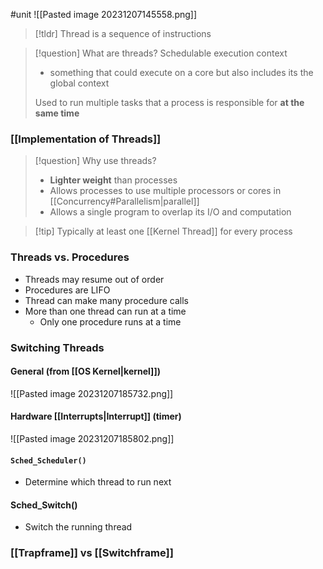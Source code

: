 #unit
![[Pasted image 20231207145558.png]]

> [!tldr] Thread is a sequence of instructions

> [!question] What are threads?
> Schedulable execution context
> * something that could execute on a core but also includes its the global context
> 
> Used to run multiple tasks that a process is responsible for **at the same time**
### [[Implementation of Threads]]

> [!question] Why use threads?
> * **Lighter weight** than processes
> * Allows processes to use multiple processors or cores in [[Concurrency#Parallelism|parallel]]
> * Allows a single program to overlap its I/O and computation

> [!tip] Typically at least one [[Kernel Thread]] for every process

### Threads vs. Procedures
* Threads may resume out of order
* Procedures are LIFO
* Thread can make many procedure calls
* More than one thread can run at a time
	* Only one procedure runs at a time

### Switching Threads
#### General (from [[OS Kernel|kernel]])
![[Pasted image 20231207185732.png]]
#### Hardware [[Interrupts|Interrupt]] (timer)
![[Pasted image 20231207185802.png]]
#### `Sched_Scheduler()`
* Determine which thread to run next
#### Sched_Switch()
- Switch the running thread
### [[Trapframe]] vs [[Switchframe]]



